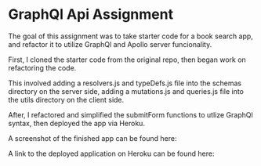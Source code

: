 # GraphQl Api Assignment

The goal of this assignment was to take starter code for a book search app, and refactor it to utilize GraphQl and Apollo server funcionality. 

First, I cloned the starter code from the original repo, then began work on refactoring the code.

This involved adding a resolvers.js and typeDefs.js file into the schemas directory on the server side, adding a mutations.js and queries.js file into the utils directory on the client side.

After, I refactored and simplified the submitForm functions to utlize GraphQl syntax, then deployed the app via Heroku.

A screenshot of the finished app can be found here: 

A link to the deployed application on Heroku can be found here: 